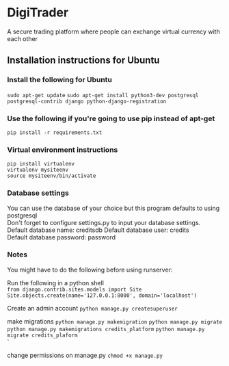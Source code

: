 # DigiTrader
A secure trading platform where people can exchange virtual currency with each other
## Installation instructions for Ubuntu

### Install the following for Ubuntu
`sudo apt-get update` `sudo apt-get install python3-dev postgresql postgresql-contrib django python-django-registration`

### Use the following if you're going to use pip instead of apt-get

`pip install -r requirements.txt`

### Virtual environment instructions
`pip install virtualenv`   
`virtualenv mysiteenv`   
`source mysiteenv/bin/activate`   

### Database settings
You can use the database of your choice but this program defaults to using postgresql   
Don't forget to configure settings.py to input your database settings.   
Default database name: creditsdb 
Default database user: credits  
Default database password: password    


### Notes
You might have to do the following before using runserver:

Run the following in a python shell   
`from django.contrib.sites.models import Site   
 Site.objects.create(name='127.0.0.1:8000', domain='localhost')`
 
 Create an admin account
 `python manage.py createsuperuser`
 
 make migrations
 `python manage.py makemigration` `python manage.py migrate` `python manage.py makemigrations credits_platform` `python manage.py migrate credits_plaform`   
 `

change permissions on manage.py
`chmod +x manage.py`
